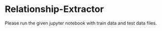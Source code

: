 # Relationship-Extractor
Please run the given jupyter notebook with train data and test data files.
